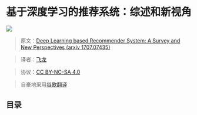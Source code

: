 # 基于深度学习的推荐系统：综述和新视角

![](img/title.jpg)

> 原文：[Deep Learning based Recommender System: A Survey and New Perspectives (arxiv 1707.07435)](https://arxiv.org/abs/1707.07435)

> 译者：[飞龙](https://github.com/wizardforcel)

> 协议：[CC BY-NC-SA 4.0](http://creativecommons.org/licenses/by-nc-sa/4.0/)

> 自豪地采用[谷歌翻译](https://translate.google.cn/)

## 目录
